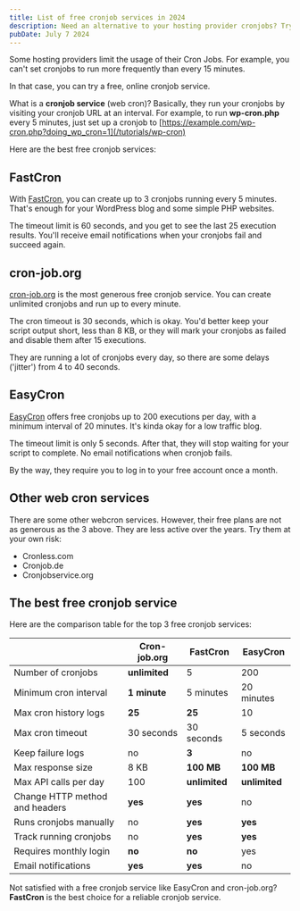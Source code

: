 ```yaml
---
title: List of free cronjob services in 2024
description: Need an alternative to your hosting provider cronjobs? Try one of these free online cronjob services!
pubDate: July 7 2024
---
```


Some hosting providers limit the usage of their Cron Jobs.
For example, you can't set cronjobs to run more frequently than every 15 minutes.

In that case, you can try a free, online cronjob service.

What is a **cronjob service** (web cron)?
Basically, they run your cronjobs by visiting your cronjob URL at an interval.
For example, to run **wp-cron.php** every 5 minutes,
just set up a cronjob to [https://example.com/wp-cron.php?doing_wp_cron=1](/tutorials/wp-cron)

Here are the best free cronjob services:

## FastCron

With [FastCron](/), you can create up to 3 cronjobs running every 5 minutes.
That's enough for your WordPress blog and some simple PHP websites.

The timeout limit is 60 seconds, and you get to see the last 25 execution results.
You'll receive email notifications when your cronjobs fail and succeed again.

## cron-job.org

[cron-job.org](/cron-job-org-alternative) is the most generous free cronjob service.
You can create unlimited cronjobs and run up to every minute.

The cron timeout is 30 seconds, which is okay.
You'd better keep your script output short, less than 8 KB,
or they will mark your cronjobs as failed and disable them after 15 executions.

They are running a lot of cronjobs every day, so there are some delays ('jitter') from 4 to 40 seconds.

## EasyCron

[EasyCron](/easycron-alternative) offers free cronjobs up to 200 executions per day,
with a minimum interval of 20 minutes. It's kinda okay for a low traffic blog.

The timeout limit is only 5 seconds. After that, they will stop waiting for your script to complete.
No email notifications when cronjob fails.

By the way, they require you to log in to your free account once a month.

## Other web cron services

There are some other webcron services.
However, their free plans are not as generous as the 3 above. They are less active over the years.
Try them at your own risk:

- Cronless.com
- Cronjob.de
- Cronjobservice.org

## The best free cronjob service

Here are the comparison table for the top 3 free cronjob services:

|                                | Cron-job.org  | FastCron       | EasyCron      |
| ------------------------------ | ------------- | -------------- | ------------- |
| Number of cronjobs             | **unlimited** | 5              | 200           |
| Minimum cron interval          | **1 minute**  | 5 minutes      | 20 minutes    |
| Max cron history logs          | **25**        | **25**         | 10            |
| Max cron timeout               | 30 seconds    | 30 seconds     | 5 seconds     |
| Keep failure logs              | no            | **3**          | no            |
| Max response size              | 8 KB          | **100 MB**     | **100 MB**    |
| Max API calls per day          | 100           | **unlimited**  | **unlimited** |
| Change HTTP method and headers | **yes**       | **yes**        | no            |
| Runs cronjobs manually         | no            | **yes**        | **yes**       |
| Track running cronjobs         | no            | **yes**        | **yes**       |
| Requires monthly login         | **no**        | **no**         | yes           |
| Email notifications            | **yes**       | **yes**        | no            |

Not satisfied with a free cronjob service like EasyCron and cron-job.org?
**FastCron** is the best choice for a reliable cronjob service.